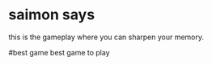 # saimon says
this is the gameplay where you can sharpen your memory.

#best game
best game to play
